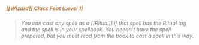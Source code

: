 ##### *<span style="color:rgb(203, 123, 55)">[[Wizard]] Class Feat (Level 1)</span>*

> *<span style="color:rgb(125, 125, 125)">You can cast any spell as a [[Ritual]] if that spell has the Ritual tag and the spell is in your spellbook. You needn’t have the spell prepared, but you must read from the book to cast a spell in this way.</span>*